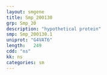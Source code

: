 ```yaml
---
layout: smgene
title: Smp_200130
grp: Smp_20
description: "hypothetical protein"
smp: Smp_200130.1
uniprot: "G4VAT6"
length:   249
cdd: "ns"
kk: ns
categories: sm
---
```

